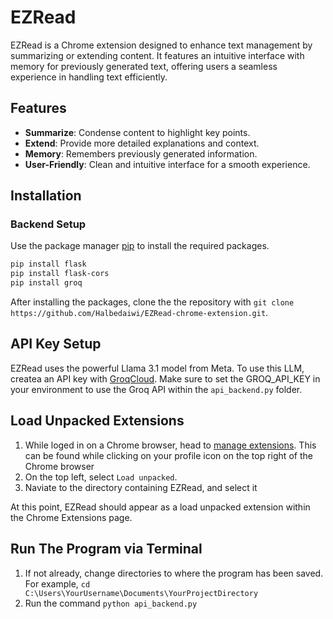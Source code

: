 # EZRead

EZRead is a Chrome extension designed to enhance text management by summarizing or extending content. It features an intuitive interface with memory for previously generated text, offering users a seamless experience in handling text efficiently.

## Features

- **Summarize**: Condense content to highlight key points.
- **Extend**: Provide more detailed explanations and context.
- **Memory**: Remembers previously generated information.
- **User-Friendly**: Clean and intuitive interface for a smooth experience.

## Installation

### Backend Setup

Use the package manager [pip](https://pip.pypa.io/en/stable/) to install the required packages.
```bash
pip install flask
pip install flask-cors
pip install groq
```
After installing the packages, clone the the repository with ```git clone https://github.com/Halbedaiwi/EZRead-chrome-extension.git```.
## API Key Setup

EZRead uses the powerful Llama 3.1 model from Meta. To use this LLM, createa an API key with [GroqCloud](https://console.groq.com/keys). 
Make sure to set the GROQ_API_KEY in your environment to use the Groq API within the ```api_backend.py``` folder.

## Load Unpacked Extensions
1. While loged in on a Chrome browser, head to [manage extensions](chrome://extensions/). This can be found while clicking on your profile icon on the top right of the Chrome browser
2. On the top left, select ```Load unpacked```.
3. Naviate to the directory containing EZRead, and select it

At this point, EZRead should appear as a load unpacked extension within the Chrome Extensions page.

## Run The Program via Terminal
1. If not already, change directories to where the program has been saved. For example, ```cd C:\Users\YourUsername\Documents\YourProjectDirectory```
2. Run the command ```python api_backend.py```
 

